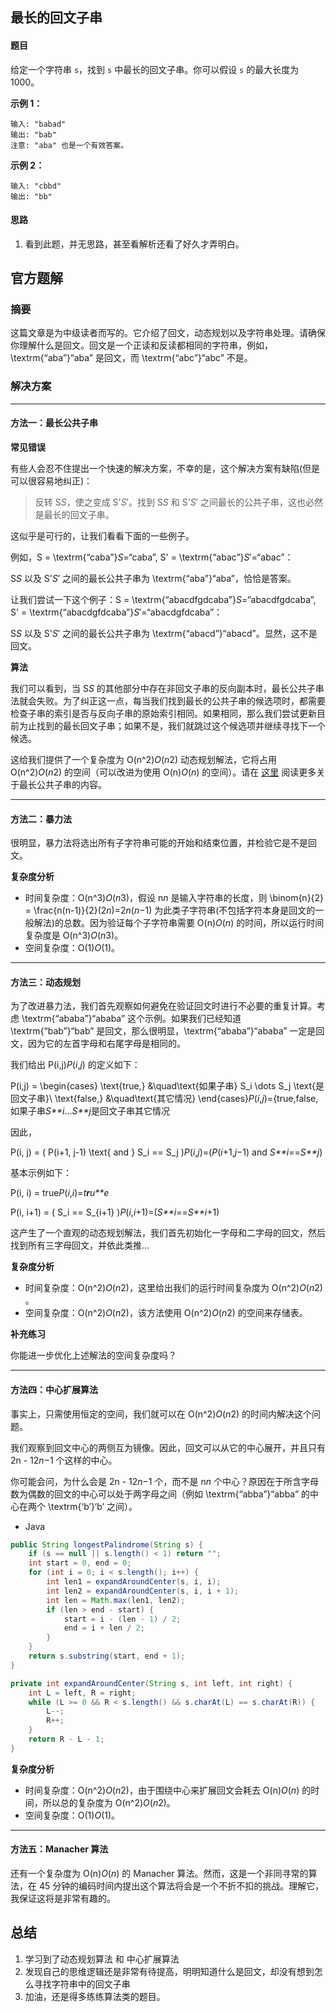 ## 最长的回文子串

#### 题目

给定一个字符串 `s`，找到 `s` 中最长的回文子串。你可以假设 `s` 的最大长度为 1000。

**示例 1：**

```
输入: "babad"
输出: "bab"
注意: "aba" 也是一个有效答案。
```

**示例 2：**

```
输入: "cbbd"
输出: "bb"
```

#### 思路

1. 看到此题，并无思路，甚至看解析还看了好久才弄明白。

## 官方题解

### 摘要

这篇文章是为中级读者而写的。它介绍了回文，动态规划以及字符串处理。请确保你理解什么是回文。回文是一个正读和反读都相同的字符串，例如，\textrm{“aba”}“aba” 是回文，而 \textrm{“abc”}“abc” 不是。

### 解决方案

------

#### 方法一：最长公共子串

**常见错误**

有些人会忍不住提出一个快速的解决方案，不幸的是，这个解决方案有缺陷(但是可以很容易地纠正)：

> 反转 S*S*，使之变成 S'*S*′。找到 S*S* 和 S'*S*′ 之间最长的公共子串，这也必然是最长的回文子串。

这似乎是可行的，让我们看看下面的一些例子。

例如，S = \textrm{“caba”}*S*=“caba”, S' = \textrm{“abac”}*S*′=“abac”：

S*S* 以及 S'*S*′ 之间的最长公共子串为 \textrm{“aba”}“aba”，恰恰是答案。

让我们尝试一下这个例子：S = \textrm{“abacdfgdcaba”}*S*=“abacdfgdcaba”, S' = \textrm{“abacdgfdcaba”}*S*′=“abacdgfdcaba”：

S*S* 以及 S'*S*′ 之间的最长公共子串为 \textrm{“abacd”}“abacd”。显然，这不是回文。

**算法**

我们可以看到，当 S*S* 的其他部分中存在非回文子串的反向副本时，最长公共子串法就会失败。为了纠正这一点，每当我们找到最长的公共子串的候选项时，都需要检查子串的索引是否与反向子串的原始索引相同。如果相同，那么我们尝试更新目前为止找到的最长回文子串；如果不是，我们就跳过这个候选项并继续寻找下一个候选。

这给我们提供了一个复杂度为 O(n^2)*O*(*n*2) 动态规划解法，它将占用 O(n^2)*O*(*n*2) 的空间（可以改进为使用 O(n)*O*(*n*) 的空间）。请在 [这里](https://baike.baidu.com/item/最长公共子串/22799982?fr=aladdin) 阅读更多关于最长公共子串的内容。

------

#### 方法二：暴力法

很明显，暴力法将选出所有子字符串可能的开始和结束位置，并检验它是不是回文。

**复杂度分析**

- 时间复杂度：O(n^3)*O*(*n*3)，假设 n*n* 是输入字符串的长度，则 \binom{n}{2} = \frac{n(n-1)}{2}(2*n*)=2*n*(*n*−1) 为此类子字符串(不包括字符本身是回文的一般解法)的总数。因为验证每个子字符串需要 O(n)*O*(*n*) 的时间，所以运行时间复杂度是 O(n^3)*O*(*n*3)。
- 空间复杂度：O(1)*O*(1)。

------

#### 方法三：动态规划

为了改进暴力法，我们首先观察如何避免在验证回文时进行不必要的重复计算。考虑 \textrm{“ababa”}“ababa” 这个示例。如果我们已经知道 \textrm{“bab”}“bab” 是回文，那么很明显，\textrm{“ababa”}“ababa” 一定是回文，因为它的左首字母和右尾字母是相同的。

我们给出 P(i,j)*P*(*i*,*j*) 的定义如下：

P(i,j) = \begin{cases} \text{true,} &\quad\text{如果子串} S_i \dots S_j \text{是回文子串}\\ \text{false,} &\quad\text{其它情况} \end{cases}*P*(*i*,*j*)={true,false,如果子串*S**i*…*S**j*是回文子串其它情况

因此，

P(i, j) = ( P(i+1, j-1) \text{ and } S_i == S_j )*P*(*i*,*j*)=(*P*(*i*+1,*j*−1) and *S**i*==*S**j*)

基本示例如下：

P(i, i) = true*P*(*i*,*i*)=*t**r**u**e*

P(i, i+1) = ( S_i == S_{i+1} )*P*(*i*,*i*+1)=(*S**i*==*S**i*+1)

这产生了一个直观的动态规划解法，我们首先初始化一字母和二字母的回文，然后找到所有三字母回文，并依此类推…

**复杂度分析**

- 时间复杂度：O(n^2)*O*(*n*2)，这里给出我们的运行时间复杂度为 O(n^2)*O*(*n*2) 。
- 空间复杂度：O(n^2)*O*(*n*2)，该方法使用 O(n^2)*O*(*n*2) 的空间来存储表。

**补充练习**

你能进一步优化上述解法的空间复杂度吗？

------

#### 方法四：中心扩展算法

事实上，只需使用恒定的空间，我们就可以在 O(n^2)*O*(*n*2) 的时间内解决这个问题。

我们观察到回文中心的两侧互为镜像。因此，回文可以从它的中心展开，并且只有 2n - 12*n*−1 个这样的中心。

你可能会问，为什么会是 2n - 12*n*−1 个，而不是 n*n* 个中心？原因在于所含字母数为偶数的回文的中心可以处于两字母之间（例如 \textrm{“abba”}“abba” 的中心在两个 \textrm{‘b’}‘b’ 之间）。

- Java

```java
public String longestPalindrome(String s) {
    if (s == null || s.length() < 1) return "";
    int start = 0, end = 0;
    for (int i = 0; i < s.length(); i++) {
        int len1 = expandAroundCenter(s, i, i);
        int len2 = expandAroundCenter(s, i, i + 1);
        int len = Math.max(len1, len2);
        if (len > end - start) {
            start = i - (len - 1) / 2;
            end = i + len / 2;
        }
    }
    return s.substring(start, end + 1);
}

private int expandAroundCenter(String s, int left, int right) {
    int L = left, R = right;
    while (L >= 0 && R < s.length() && s.charAt(L) == s.charAt(R)) {
        L--;
        R++;
    }
    return R - L - 1;
}
```

**复杂度分析**

- 时间复杂度：O(n^2)*O*(*n*2)，由于围绕中心来扩展回文会耗去 O(n)*O*(*n*) 的时间，所以总的复杂度为 O(n^2)*O*(*n*2)。
- 空间复杂度：O(1)*O*(1)。

------

#### 方法五：Manacher 算法

还有一个复杂度为 O(n)*O*(*n*) 的 Manacher 算法。然而，这是一个非同寻常的算法，在 45 分钟的编码时间内提出这个算法将会是一个不折不扣的挑战。理解它，我保证这将是非常有趣的。

## 总结

1. 学习到了动态规划算法 和 中心扩展算法
2. 发现自己的思维逻辑还是非常有待提高，明明知道什么是回文，却没有想到怎么寻找字符串中的回文子串
3. 加油，还是得多练练算法类的题目。
